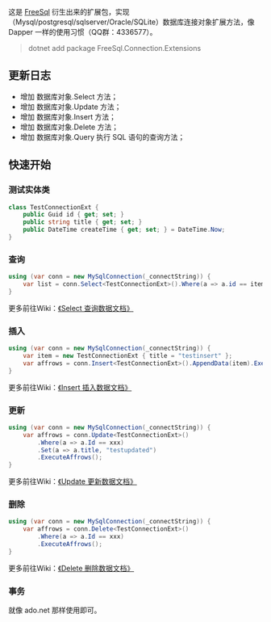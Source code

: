 这是 [FreeSql](https://github.com/2881099/FreeSql) 衍生出来的扩展包，实现（Mysql/postgresql/sqlserver/Oracle/SQLite）数据库连接对象扩展方法，像 Dapper 一样的使用习惯（QQ群：4336577）。

> dotnet add package FreeSql.Connection.Extensions

## 更新日志

- 增加 数据库对象.Select 方法；
- 增加 数据库对象.Update 方法；
- 增加 数据库对象.Insert 方法；
- 增加 数据库对象.Delete 方法；
- 增加 数据库对象.Query 执行 SQL 语句的查询方法；

## 快速开始

### 测试实体类
```csharp
class TestConnectionExt {
    public Guid id { get; set; }
    public string title { get; set; }
    public DateTime createTime { get; set; } = DateTime.Now;
}
```

### 查询
```csharp
using (var conn = new MySqlConnection(_connectString)) {
    var list = conn.Select<TestConnectionExt>().Where(a => a.id == item.id).ToList();
}
```
更多前往Wiki：[《Select 查询数据文档》](https://github.com/2881099/FreeSql/wiki/%e6%9f%a5%e8%af%a2)

### 插入
```csharp
using (var conn = new MySqlConnection(_connectString)) {
    var item = new TestConnectionExt { title = "testinsert" };
    var affrows = conn.Insert<TestConnectionExt>().AppendData(item).ExecuteAffrows();
}
```
更多前往Wiki：[《Insert 插入数据文档》](https://github.com/2881099/FreeSql/wiki/%e6%b7%bb%e5%8a%a0)

### 更新
```csharp
using (var conn = new MySqlConnection(_connectString)) {
    var affrows = conn.Update<TestConnectionExt>()
        .Where(a => a.Id == xxx)
        .Set(a => a.title, "testupdated")
        .ExecuteAffrows();
}
```
更多前往Wiki：[《Update 更新数据文档》](https://github.com/2881099/FreeSql/wiki/%e4%bf%ae%e6%94%b9)

### 删除
```csharp
using (var conn = new MySqlConnection(_connectString)) {
    var affrows = conn.Delete<TestConnectionExt>()
        .Where(a => a.Id == xxx)
        .ExecuteAffrows();
}
```
更多前往Wiki：[《Delete 删除数据文档》](https://github.com/2881099/FreeSql/wiki/%e5%88%a0%e9%99%a4)

### 事务

就像 ado.net 那样使用即可。